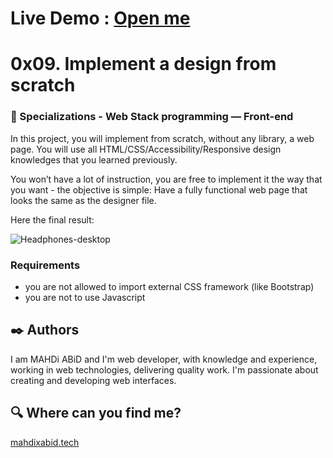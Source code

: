 # Live Demo : [Open me](http://mahdixabid.tech/holberton-demo01/ "Open me")
# 0x09. Implement a design from scratch
### :open_file_folder: Specializations - Web Stack programming ― Front-end

In this project, you will implement from scratch, without any library, a web page. You will use all HTML/CSS/Accessibility/Responsive design knowledges that you learned previously.

You won’t have a lot of instruction, you are free to implement it the way that you want - the objective is simple: Have a fully functional web page that looks the same as the designer file.

Here the final result:

![Headphones-desktop](https://user-images.githubusercontent.com/51680831/91485038-c60d5d80-e86f-11ea-8f21-7c952c445111.jpg) 


### Requirements

* you are not allowed to import external CSS framework (like Bootstrap)
* you are not to use Javascript

## :black_nib: Authors 

I am MAHDi ABiD and I'm web developer, with knowledge and experience, working in web technologies, delivering quality work. I'm passionate about creating and developing web interfaces.

## :mag: Where can you find me?
[mahdixabid.tech](http://mahdixabid.tech/#contact "mahdixabid.tech")
